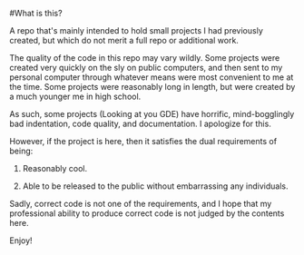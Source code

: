 #What is this?

A repo that's mainly intended to hold small projects I had previously created, but which
do not merit a full repo or additional work.

The quality of the code in this repo may vary wildly. Some projects were created very quickly
on the sly on public computers, and then sent to my personal computer through whatever means
were most convenient to me at the time. Some projects were reasonably long in length,
but were created by a much younger me in high school.

As such, some projects (Looking at you GDE) have
horrific, mind-bogglingly bad indentation, code quality, and documentation. I apologize
for this.

However, if the project is here, then it satisfies the dual requirements of being:

1) Reasonably cool.

2) Able to be released to the public without embarrassing any individuals.

Sadly, correct code is not one of the requirements, and I hope that my professional
ability to produce correct code is not judged by the contents here.

Enjoy!